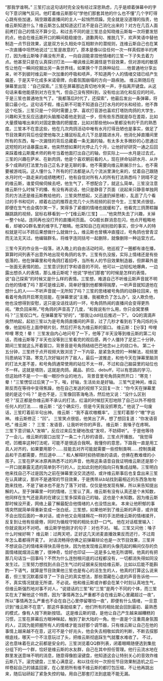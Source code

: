 “那我学谁啊。”
三笙打出这句话时完全没有经过深思熟虑，几乎是顺着弹幕中的字句下意识赌气反问。他盯着维云斯那句“学他们那套其他的什么也不懂”几个字盯得心跳有些加速，隔空跟着直播间的主人一起悄然烦躁。完全就是没道理的指责，他维云斯知道什么？维云斯怎么就知道这打法不是自己消化出来的？对方在几百人面前拷打自己的情况不算少见，和过去不同的是三笙总会知晓维云斯每一次将要发怒的点，他会在维云斯开口的瞬间稳稳接住，道歉两句、推脱几下，欢声笑语中替他制造一点节目效果，这是双方长久相处中互相默许的潜规则，连维云斯自己也在某一次直播中坦然地说过“三笙是故意的”。原本是像以往任何一次一样真假掺半的拷打，因为维云斯嗓子痛没有开麦，一向自诩能拿捏他情绪的三笙一下子失去着力点。他甚至只是在认真探讨打法——嘲讽维云斯漏怪是节目效果，但对游戏的敏感性让他在一瞬间挖掘出另一条世界线，如果换个干员换种站位……他普通地分享出来，听不到彼时维云斯一次加重的呼吸和啧声，不知道两个人的情绪交错已经产生偏差，于是天平化成多米诺骨牌，向着氛围崩塌的方向一路疾驰。
维云斯随后在弹幕里出现：“自己探索。”
三笙在屏幕那边真切地冷笑一声，手指离开键盘。从这句话来看他能感到对方在生气，但自己没有预料到，没有给出消化和反应的时间，于是三笙也普通地生气了。“我都落后时代了，还探索”，他最后发出一条弹幕，将窗口最小化。这句话不假，维云斯不可能不知道自己打水月的时长和经验，他不靠这个吃饭，三笙只是一个同时需要上学、喜欢打音游也喜欢打塔防肉鸽的大学生，兴趣和天生反应迅速的头脑推动着他走到这一步，但有些东西就是存在差距，比如大量摸轴堆出来的对固定数值的把握度，比如对那些他box里都没有的干员的熟悉度。三笙本不在意这些，他在几次肉鸽活动中唯有水月打得丑陋也是事实，做足了节目效果的背后也促使他每次上播鼠标乱点几下总是踏进水月，他消化掉直播间里所有的东西，每一次漏怪的背后总藏着一条无漏的轴，有太多太多微妙的心思通过这短短的对话暴露出来，他突然想如果时光停止几个月，让他好好研究一通之后回来踩着维云斯魔术师的称号当着他面打出自己的轴，但实际上——水月是过去式，三笙的兴趣在萨米、在新肉鸽，他是个喜欢朝前看的人，现在拼命钻研水月、从许多个成熟的打法里为自己正名才是无聊的事，他不需要向维云斯展示什么，也不需要被游戏玩。这人懂什么？所有的打法都是从几个流派里演化来的，仗着自己跟随水月时代一路走来的成绩瞎拷打，他有自信对所有人的所有打法熟悉吗？阴晴不定的维云斯，谁爱伺候伺候去吧，他生气了，不想配合了，就这么简单。三笙没注意维云斯什么时候下的播、有没有再说话，他只是静音了页面（说起来只静音单独网页的方法还是维云斯教给他的，三笙突然想起，又迅速扔掉思绪），乱逛了几个看过的手书和切片，顺着右边的推荐走完几个火热视频的前世今生，三笙笑点很低，即便在生气也会偶尔笑一下，笑得多了紧绷的情绪也就缓和了。他看完三鸽萧粽蹦蹦跳跳的视频，鼠标右移看到一个“【维云斯/三笙】……”他突然失去了兴趣，关掉一整个b站，连同再也没打开的直播间页面。
QQ舰长群消息在闪，他点开粗略地看，却被QQ群名里的维字扎了眼睛。他深知自己在闹别扭的事实，但少年人的特权就是可以不顾后果想做什么就做什么，维云斯也曾横冲直撞过，号角鸽也曾青涩而无法无天过。他编辑群名，将维字连同括号一起删除，就像删除一种运营方式。

三笙今天的作业告一段落，进入晚上的自由活动时间，他巡视了一圈都有谁在播，算算时间列表不出意外地出现号角鸽的名字。三笙有仇没报，实际上情绪还是有些低落的，他在弹幕里和号角鸽打着招呼，当所有人的节目效果制造器，但屏幕外是一张面无表情的脸。三笙意识到打字和语音的不同，他可以一边轻松地爆典，一边露出想杀人的表情，那么维云斯呢？他说“学他们那套”的时候是怎样的表情，说“自己探索”的时候又是什么样的表情。三笙想，难道自己不听维云斯声音就不明白他的情绪了吗？那可是维云斯，简单好懂到他都懒得揣摩，一听声音就知道他在想什么的人——不听声音就一无所知了吗？三笙的思绪被号角鸽的动静拉回来，他看着号角鸽开启寒克技能，在弹幕里说“主播，我被欺负了怎么办”。没人欺负他，他也没想得到安慰，这只是没话找话的一环，号角鸽热闹的直播间会变得更热闹。“欺负回来啊，”号角鸽的声音高了几度，“和我说有什么用，你只会窝里横吗？”三笙叹口气，在弹幕里写“好的”，“那我让ddl往后推迟一下”。
QQ的滴滴声突然响起，起初三笙以为是号角鸽直播间的声音，过了几秒才看到右下角闪烁的头像，他鼠标在上面停顿片刻，然后打开名为维云斯的窗口。
维云斯：【分享】哔哩哔哩 寒克！晕！
三笙发自内心地问号了一下，他等了半天没等到维云斯的第二句话，而维云斯等了半天也没等到三笙看完的观后感，两个人僵持了足足二十分钟，期间三笙就这么开着窗口，背景音是号角鸽结结巴巴地念sc上的绕口令。
第二十五分钟，三笙终于点开视频大致浏览了一下内容，是紧急失控的一种解法，视频里玛恩纳站下路，寒克几次好轴对齐了敌人，最后一波推走，和他今天在弹幕里脑测的打法大差不差，和号角鸽通常使用的站位不太一样，不过和自己脑袋里的站位也不一样。这就是塔防，这就是肉鸽，藏品、抓位、debuff，可以有思路的学习，但这始终不是一个一板一眼抄作业的地方。
背景音里号角鸽突然开口：“寒克！晕！”三笙愣怔过后笑了一下，唉，好轴，生活处处是好轴。
三笙气定神闲，维云斯反而在等待中变得焦躁，他在自己发送的视频下又回复一次：“你今天在弹幕里提的是这个吗？”
是也不是，三笙像回答海龟汤，然后他又说：“没什么区别吧？”反正都是你维云斯不承认的打法，红温的时候怼天怼地除了自己以外不相信任何人的打法……
维云斯：“这个确实行，但是今天我没抓寒克。”
他说了一句废话，三笙盯着前半句出神。
维云斯：“我不喜欢嗷概率”。
三笙盯着那个“嗷”字出神。
维云斯修正：“凹”。
三笙笑点很低，他笑出了声，想了想回复道：“你发语音吧。”
维云斯：？
三笙：发语音，让我听听你的声音。
维云斯：我嗓子在疼啊。
三笙下意识输入“发嘛”，反应过来后生硬地改成“发呗，不妨碍听”。
于是他等待了一会儿，维云斯的窗口出现了一条二十几秒的语音。三笙点开播放。
“我觉得吧，凹概率这种打法呢，可能不是很适合我啊。我懂你的意思，下路我一直是用工具人对齐的，如果要用那个……技能去对齐可能就需要一些控制类啊……控制类藏品和干员都需要，然后道中……”
和人解释时抑扬顿挫的语调，仿佛在教难缠的小孩子。三笙在萨米冰原再熟悉不过的声音，他用这条语音自我证明维云斯还是那个一开口就暴露无遗的简单到不行的人，比如此刻他的指向只有集成战略，三笙明白他来找自己不过是因为之前在弹幕里没交流透彻，或许维云斯事后也复盘出来三笙在认真建议，那并不是通常的节目效果，于是携带从b站找到最相近的东西急匆匆跑来找他，不是了破冰也不是为了落下对错，仅仅是他发现有解，所以来告知提出解的人。至于弹幕里一时的情绪，三笙认了真，维云斯有没有认真还是个未知数，他同样在生气还是真的在建议三笙多探索自己的轴，这也是个未知数。因为维云斯那时候没开麦，网络上最了解最配合他情绪的人也没悟出来。
本来让他积郁的事情突然就简单得重新变成一张白纸，三笙想，如果他听到了维云斯的声音，或许就不会出现后面的一串对话，或许他又会用揉棉花一样的手法把维云斯的情绪揉开，反复到让他有些疲倦，同时为循规守矩的相处长舒一口气。
他在对话框里输入：你就说我对不对吧。
维云斯学他刚才的句子：对也不对。
嘁。三笙又问他：嗓子什么时候好啊？
维云斯：过两天吧，正好这几天闭麦直播效果反而还行，不过周年怎么着都得开麦了。
对话流畅得仿佛之前弹幕辩论也是一次节目效果，三笙并不想说自己的情绪来得快去得也快，因为他发现维云斯的头像亮起的瞬间仅存的负面情绪就烟消云散了，很神奇，恰好也印证——这是多么地无所谓啊，他真的有把那几句话当一回事吗？不然为什么连刨根问底的过程都没有，一切都消失得如同没发生过。三笙努力想找到点自己生气过的证据来反抛给维云斯，比如以后能不能斟酌一下语气，就算是节目效果他三笙也是有心的活生生的人，他真的打算这么说来着，但三笙沉默着探寻了一下自己的真实想法，那些潜藏在心底的声音告诉他——不，真实情况就是无所谓，不必说。他和维云斯或许都会在某个时刻认真地生气，但维云斯强烈地对事不对人，“说错话的三笙”和“三笙”是两个不同的个体，而三笙实在太了解他这个特质，因为“事情再怎么严重都不会在维云斯心里藏超过一夜”，所以“事情再怎么严重也不会在自己心里停留哪怕一夜”，即便有什么情绪，一旦意识到“维云斯不在意”，那这件事就结束了，他们所有的相处就会回到最初、最熟悉的模式，像有人按下刷新按钮。
这是维云斯的错，是他让自己产生越来越糟糕的习惯，三笙在屏幕后方眼神眯起，触到了新大陆的一角。他一直是个注重周身氛围的人，正因为能把握所有人的情绪才能当好那个调节器，只有维云斯让自己在他的事情上越来越不在意，这可不是个好兆头，他会失去相敬如宾的判断，不断去探那根底线，哪天一个不注意玩过了头，把维云斯彻底踩生气就覆水难收了。
不过，这也意味着在此之前都是安全的。三笙浏览着QQ群列表，闭着眼睛随便选到集批分组下的一个群，恰好是维云斯的水友群，自己在其中担任管理。他行云流水地在群里发送意味不明的消息，随意得像脸滚键盘，他知道这会让特别关心的音效炸维云斯几下。滚完键盘，三笙心满意足，和以往任何一次担任节目效果制造机之后一样卷起自己的铺盖回家，在心里把所有维不维云斯的都打包压缩，不让他再跳出来，随后钻研起了紧急失控的轴，用自己那套打法到底能不能无漏。